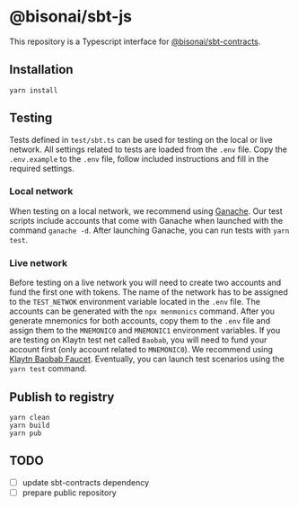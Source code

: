 # @bisonai/sbt-js

This repository is a Typescript interface for [@bisonai/sbt-contracts](https://github.com/bisonai/sbt-contracts).

## Installation

```
yarn install
```

## Testing

Tests defined in `test/sbt.ts` can be used for testing on the local or live network.
All settings related to tests are loaded from the `.env` file.
Copy the `.env.example` to the `.env` file, follow included instructions and fill in the required settings.

### Local network

When testing on a local network, we recommend using [Ganache](https://trufflesuite.com/ganache/).
Our test scripts include accounts that come with Ganache when launched with the command `ganache -d`.
After launching Ganache, you can run tests with `yarn test`.

### Live network

Before testing on a live network you will need to create two accounts and fund the first one with tokens.
The name of the network has to be assigned to the `TEST_NETWOK` environment variable located in the `.env` file.
The accounts can be generated with the `npx menmonics` command.
After you generate mnemonics for both accounts, copy them to the `.env` file and assign them to the `MNEMONIC0` and `MNEMONIC1` environment variables.
If you are testing on Klaytn test net called `Baobab`, you will need to fund your account first (only account related to `MNEMONIC0`).
We recommend using [Klaytn Baobab Faucet](https://baobab.wallet.klaytn.foundation/faucet).
Eventually, you can launch test scenarios using the `yarn test` command.

## Publish to registry

```
yarn clean
yarn build
yarn pub
```

## TODO

- [ ] update sbt-contracts dependency
- [ ] prepare public repository
